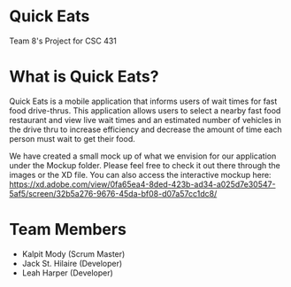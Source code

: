 # Quick Eats

Team 8's Project for CSC 431

# What is Quick Eats?

Quick Eats is a mobile application that informs users of wait times for fast food drive-thrus. This application allows users to select a nearby fast food restaurant and view live wait times and an estimated number of vehicles in the drive thru to increase efficiency and decrease the amount of time each person must wait to get their food.

We have created a small mock up of what we envision for our application under the Mockup folder. Please feel free to check it out there through the images or the XD file. You can also access the interactive mockup here: https://xd.adobe.com/view/0fa65ea4-8ded-423b-ad34-a025d7e30547-5af5/screen/32b5a276-9676-45da-bf08-d07a57cc1dc8/

# Team Members

- Kalpit Mody (Scrum Master)
- Jack St. Hilaire (Developer)
- Leah Harper (Developer)
